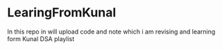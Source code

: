 # LearingFromKunal
In this repo in will upload code and note which i am revising and learning form Kunal DSA playlist 
